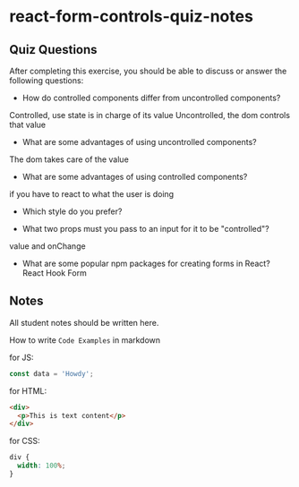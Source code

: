 # react-form-controls-quiz-notes

## Quiz Questions

After completing this exercise, you should be able to discuss or answer the following questions:

- How do controlled components differ from uncontrolled components?

Controlled, use state is in charge of its value
Uncontrolled, the dom controls that value

- What are some advantages of using uncontrolled components?

The dom takes care of the value

- What are some advantages of using controlled components?

if you have to react to what the user is doing

- Which style do you prefer?

- What two props must you pass to an input for it to be "controlled"?

value and onChange

- What are some popular npm packages for creating forms in React?
  React Hook Form

## Notes

All student notes should be written here.

How to write `Code Examples` in markdown

for JS:

```javascript
const data = 'Howdy';
```

for HTML:

```html
<div>
  <p>This is text content</p>
</div>
```

for CSS:

```css
div {
  width: 100%;
}
```
